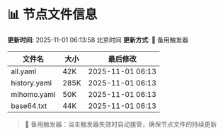 # 📊 节点文件信息

**更新时间**: 2025-11-01 06:13:58 北京时间
**更新方式**: 🔄 备用触发器

| 文件名 | 大小 | 最后修改 |
|--------|------|----------|
| all.yaml | 42K | 2025-11-01 06:13 |
| history.yaml | 285K | 2025-11-01 06:13 |
| mihomo.yaml | 50K | 2025-11-01 06:13 |
| base64.txt | 44K | 2025-11-01 06:13 |

> 🔄 备用触发器：当主触发器失效时自动接管，确保节点文件的持续更新
